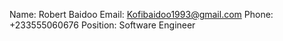 Name: Robert Baidoo
Email: Kofibaidoo1993@gmail.com
Phone: +233555060676
Position: Software Engineer
